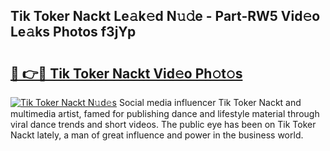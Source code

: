 ## Tik Toker Nackt Le𝚊k𝚎d N𝚞𝚍e - Part-RW5 Vid𝚎o Le𝚊ks Photos f3jYp

# <h2><a href="http://fb27099.evod.top/?m=Tik+Toker+Nackt">🔗 👉🔴 Tik Toker Nackt Vid𝚎o Ph𝚘t𝚘s</a></h2>

[![Tik Toker Nackt N𝚞d𝚎s](https://i.imgur.com/8V9OHl7.gif)](http://fb27099.evod.top/?m=Tik+Toker+Nackt)
Social media influencer Tik Toker Nackt and multimedia artist, famed for publishing dance and lifestyle material through viral dance trends and short videos. The public eye has been on Tik Toker Nackt lately, a man of great influence and power in the business world. 
